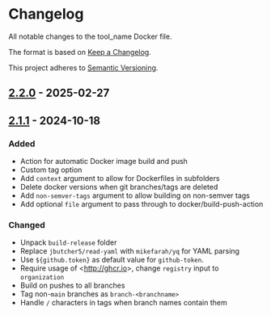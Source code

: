 # Changelog

All notable changes to the tool_name Docker file.

The format is based on [Keep a Changelog](https://keepachangelog.com/en/1.0.0/).

This project adheres to [Semantic Versioning](https://semver.org/spec/v2.0.0.html).

## [2.2.0] - 2025-02-27

## [2.1.1] - 2024-10-18

### Added

- Action for automatic Docker image build and push
- Custom tag option
- Add `context` argument to allow for Dockerfiles in subfolders
- Delete docker versions when git branches/tags are deleted
- Add `non-semver-tags` argument to allow building on non-semver tags
- Add optional `file` argument to pass through to docker/build-push-action

### Changed

- Unpack `build-release` folder
- Replace `jbutcher5/read-yaml` with `mikefarah/yq` for YAML parsing
- Use `${github.token}` as default value for `github-token`.
- Require usage of \<<http://ghcr.io>>, change `registry` input to `organization`
- Build on pushes to all branches
- Tag non-`main` branches as `branch-<branchname>`
- Handle `/` characters in tags when branch names contain them

[2.1.1]: https://github.com/uclahs-cds/tool-Docker-action/releases/tag/v2.1.1
[2.2.0]: https://github.com/uclahs-cds/tool-Docker-action/compare/v2.1.1...v2.2.0
